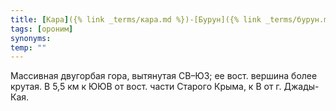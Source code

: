 ```yaml
---
title: [Кара]({% link _terms/кара.md %})-[Бурун]({% link _terms/бурун.md %}) I
tags: [ороним]
synonyms:
temp: ""
---
```


Массивная двугорбая гора, вытянутая СВ–ЮЗ; ее вост. вершина более крутая. В 5,5
км к ЮЮВ от вост. части Старого Крыма, к В от г. Джады-Кая.
